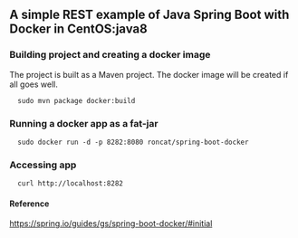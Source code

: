 ## A simple REST example of Java Spring Boot with Docker in CentOS:java8

### Building project and creating a docker image
The project is built as a Maven project. The docker image will be created if all goes well.

```
  sudo mvn package docker:build 
```

### Running a docker app as a fat-jar
```
  sudo docker run -d -p 8282:8080 roncat/spring-boot-docker
```

### Accessing app
``` 
  curl http://localhost:8282
```

#### Reference
https://spring.io/guides/gs/spring-boot-docker/#initial